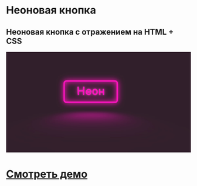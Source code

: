 # Неоновая кнопка

## Неоновая кнопка с отражением на HTML + CSS

![Website Pic](/readmeImg.jpg)

# [Смотреть демо]()